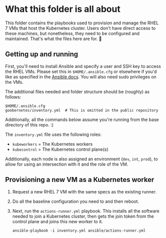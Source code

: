 # What this folder is all about

This folder contains the playbooks used to provision and manage the RHEL 7 VMs that host the Kubernetes cluster.  Users don't have direct access to these machines, but nonetheless, they need to be configured and maintained.  That's what the files here are for. :tada:

## Getting up and running

First, you'll need to install Ansible and specify a user and SSH key to access the RHEL VMs.  Please set this in `$HOME/.ansible.cfg` or elsewhere if you'd like as specified in the [Ansible docs](https://docs.ansible.com/).  You will also need sudo privileges on the VMs.

The additional files needed and folder structure should be (roughly) as follows:

```shell
$HOME/.ansible.cfg
goobernetes/inventory.yml  # This is omitted in the public repository
```

Additionally, all the commands below assume you're running from the base directory of this repo. :)

The `inventory.yml` file uses the following roles:

- `kubeworkers` = The Kubernetes workers
- `kubecontrol` = The Kubernetes control plane(s)

Additionally, each node is also assigned an environment (`dev`, `int`, `prod`), to allow for using an intersection with it and the role of the VM.

## Provisioning a new VM as a Kubernetes worker

1. Request a new RHEL 7 VM with the same specs as the existing runner.
1. Do all the baseline configuration you need to and then reboot.
1. Next, run the `actions-runner.yml` playbook.  This installs all the software needed to join a Kubernetes cluster, then gets the join token from the control plane and joins this new worker to it.

    ```shell
    ansible-playbook -i inventory.yml ansible/actions-runner.yml
    ```
